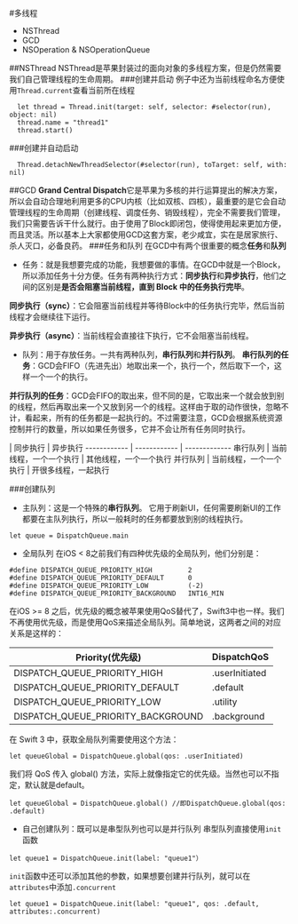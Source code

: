 #多线程
- NSThread
- GCD
- NSOperation & NSOperationQueue

##NSThread
NSThread是苹果封装过的面向对象的多线程方案，但是仍然需要我们自己管理线程的生命周期。
###创建并启动
例子中还为当前线程命名方便使用`Thread.current`查看当前所在线程
```
  let thread = Thread.init(target: self, selector: #selector(run), object: nil)
  thread.name = "thread1"
  thread.start()
```
###创建并自动启动
```
  Thread.detachNewThreadSelector(#selector(run), toTarget: self, with: nil)
```
##GCD
**Grand Central Dispatch**它是苹果为多核的并行运算提出的解决方案，所以会自动合理地利用更多的CPU内核（比如双核、四核），最重要的是它会自动管理线程的生命周期（创建线程、调度任务、销毁线程），完全不需要我们管理，我们只需要告诉干什么就行。由于使用了Block即闭包，使得使用起来更加方便，而且灵活。所以基本上大家都使用GCD这套方案，老少咸宜，实在是居家旅行、杀人灭口，必备良药。
###任务和队列
在GCD中有两个很重要的概念**任务**和**队列**
- 任务：就是我想要完成的功能，我想要做的事情。在GCD中就是一个Block，所以添加任务十分方便。任务有两种执行方式：**同步执行**和**异步执行**，他们之间的区别是**是否会阻塞当前线程，直到 Block 中的任务执行完毕**。

**同步执行（sync）**：它会阻塞当前线程并等待Block中的任务执行完毕，然后当前线程才会继续往下运行。

**异步执行（async）**：当前线程会直接往下执行，它不会阻塞当前线程。

- 队列：用于存放任务。一共有两种队列，**串行队列**和**并行队列**。
**串行队列的任务**：GCD会FIFO（先进先出）地取出来一个，执行一个，然后取下一个，这样一个一个的执行。

**并行队列的任务**：GCD会FIFO的取出来，但不同的是，它取出来一个就会放到别的线程，然后再取出来一个又放到另一个的线程。这样由于取的动作很快，忽略不计，看起来，所有的任务都是一起执行的。不过需要注意，GCD会根据系统资源控制并行的数量，所以如果任务很多，它并不会让所有任务同时执行。

 | 同步执行 | 异步执行
------------ | ------------ | -------------
串行队列 | 当前线程，一个一个执行 | 其他线程，一个一个执行
并行队列 | 当前线程，一个一个执行 | 开很多线程，一起执行

###创建队列
- 主队列：这是一个特殊的**串行队列**。
它用于刷新UI，任何需要刷新UI的工作都要在主队列执行，所以一般耗时的任务都要放到别的线程执行。
```
let queue = DispatchQueue.main
```
- 全局队列
在iOS < 8之前我们有四种优先级的全局队列，他们分别是：
```
#define DISPATCH_QUEUE_PRIORITY_HIGH         2  
#define DISPATCH_QUEUE_PRIORITY_DEFAULT      0  
#define DISPATCH_QUEUE_PRIORITY_LOW          (-2)  
#define DISPATCH_QUEUE_PRIORITY_BACKGROUND   INT16_MIN
```
在iOS >= 8 之后，优先级的概念被苹果使用QoS替代了，Swift3中也一样。我们不再使用优先级，而是使用QoS来描述全局队列。简单地说，这两者之间的对应关系是这样的：

Priority(优先级) | DispatchQoS
------------ | ------------
DISPATCH_QUEUE_PRIORITY_HIGH | .userInitiated
DISPATCH_QUEUE_PRIORITY_DEFAULT | .default
DISPATCH_QUEUE_PRIORITY_LOW | .utility
DISPATCH_QUEUE_PRIORITY_BACKGROUND | .background

在 Swift 3 中，获取全局队列需要使用这个方法：
```
let queueGlobal = DispatchQueue.global(qos: .userInitiated)
```
我们将 QoS 传入 global() 方法，实际上就像指定它的优先级。当然也可以不指定，默认就是default。
```
let queueGlobal = DispatchQueue.global() //即DispatchQueue.global(qos: .default)
```
- 自己创建队列：既可以是串型队列也可以是并行队列
串型队列直接使用`init`函数
```
let queue1 = DispatchQueue.init(label: "queue1"）
```
`init`函数中还可以添加其他的参数，如果想要创建并行队列，就可以在`attributes`中添加`.concurrent`
```
let queue1 = DispatchQueue.init(label: "queue1", qos: .default, attributes:.concurrent)
```
